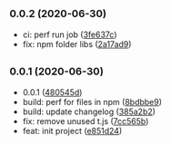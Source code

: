 ## <small>0.0.2 (2020-06-30)</small>

* ci: perf run job ([3fe637c](https://github.com/Scrum/awesome-readme-lint-double-link/commit/3fe637c))
* fix: npm folder libs ([2a17ad9](https://github.com/Scrum/awesome-readme-lint-double-link/commit/2a17ad9))



## <small>0.0.1 (2020-06-30)</small>

* 0.0.1 ([480545d](https://github.com/Scrum/awesome-readme-lint-double-link/commit/480545d))
* build: perf for files in npm ([8bdbbe9](https://github.com/Scrum/awesome-readme-lint-double-link/commit/8bdbbe9))
* build: update changelog ([385a2b2](https://github.com/Scrum/awesome-readme-lint-double-link/commit/385a2b2))
* fix: remove unused t.js ([7cc565b](https://github.com/Scrum/awesome-readme-lint-double-link/commit/7cc565b))
* feat: init project ([e851d24](https://github.com/Scrum/awesome-readme-lint-double-link/commit/e851d24))



